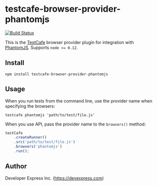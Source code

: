 # testcafe-browser-provider-phantomjs
[![Build Status](https://travis-ci.org/DevExpress/testcafe-browser-provider-phantomjs.svg)](https://travis-ci.org/DevExpress/testcafe-browser-provider-phantomjs)

This is the [TestCafe](http://devexpress.github.io/testcafe) browser provider plugin for integration with [PhantomJS](http://phantomjs.org/). Supports `node >= 0.12`.

## Install

```
npm install testcafe-browser-provider-phantomjs
```

## Usage

When you run tests from the command line, use the provider name when specifying the browsers:

```
testcafe phantomjs 'path/to/test/file.js'
```


When you use API, pass the provider name to the `browsers()` method:

```js
testCafe
    .createRunner()
    .src('path/to/test/file.js')
    .browsers('phantomjs')
    .run();
```

## Author
Developer Express Inc. (https://devexpress.com)
